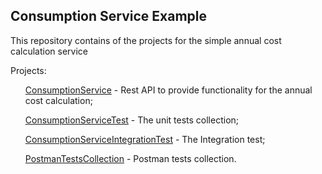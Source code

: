 <h2>Consumption Service Example</h2>

<p>This repository contains of the projects for the simple annual cost calculation service</p>
<p>Projects:
  <ul><a href='https://github.com/MikhailRogachev/ConsumptionServiceExample/tree/dsp-master/ConsumptionService'>ConsumptionService</a> - Rest API to provide functionality for the annual cost calculation;</ul>
  <ul><a href='https://github.com/MikhailRogachev/ConsumptionServiceExample/tree/dsp-master/ConsumptionServiceTest'>ConsumptionServiceTest</a> - The unit tests collection;</ul>
  <ul><a href='https://github.com/MikhailRogachev/ConsumptionServiceExample/tree/dsp-master/ConsumptionServiceIntegrationTest'>ConsumptionServiceIntegrationTest</a> - 
  The Integration test;</ul>
  <ul><a href='https://github.com/MikhailRogachev/ConsumptionServiceExample/tree/dsp-master/PostmanTestsCollection'>PostmanTestsCollection</a> - Postman tests collection.</ul>    
</p>
